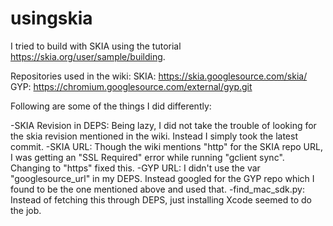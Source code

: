 # usingskia

I tried to build with SKIA using the tutorial https://skia.org/user/sample/building.

Repositories used in the wiki:
SKIA: https://skia.googlesource.com/skia/
GYP: https://chromium.googlesource.com/external/gyp.git

Following are some of the things I did differently:

-SKIA Revision in DEPS: Being lazy, I did not take the trouble of looking for the skia revision mentioned in the wiki. Instead I simply took the latest commit.
-SKIA URL: Though the wiki mentions "http" for the SKIA repo URL, I was getting an "SSL Required" error while running "gclient sync". Changing to "https" fixed this.
-GYP URL: I didn't use the var "googlesource_url" in my DEPS. Instead googled for the GYP repo which I found to be the one mentioned above and used that.
-find_mac_sdk.py: Instead of fetching this through DEPS, just installing Xcode seemed to do the job.
